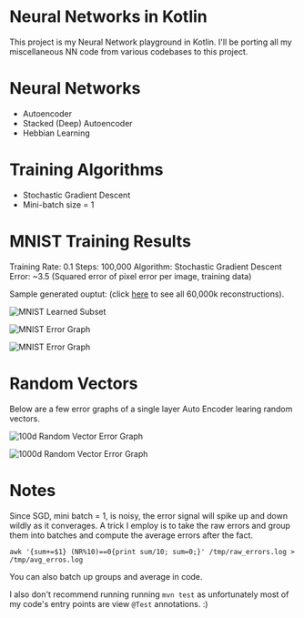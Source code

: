 Neural Networks in Kotlin
=========================

This project is my Neural Network playground in Kotlin. I'll be porting all my miscellaneous NN code from various codebases to this project.

# Neural Networks

- Autoencoder
- Stacked (Deep) Autoencoder
- Hebbian Learning


# Training Algorithms

- Stochastic Gradient Descent
- Mini-batch size = 1



# MNIST Training Results

Training Rate: 0.1
Steps: 100,000
Algorithm: Stochastic Gradient Descent
Error: ~3.5 (Squared error of pixel error per image, training data)

Sample generated ouptut: (click [here](https://raw.githubusercontent.com/kennycason/neural_network_kotlin/master/results/data/mnist_auto_encoder_generated.png) to see all 60,000k reconstructions).

![MNIST Learned Subset](https://raw.githubusercontent.com/kennycason/neural_network_kotlin/master/results/data/mnist_auto_encoder_generated_subset.png)

![MNIST Error Graph](https://raw.githubusercontent.com/kennycason/neural_network_kotlin/master/results/data/mnist_auto_encoder_error_graph.png)

![MNIST Error Graph](https://raw.githubusercontent.com/kennycason/neural_network_kotlin/master/results/data/mnist_auto_encoder_1m_error_graph.png)

# Random Vectors

Below are a few error graphs of a single layer Auto Encoder learing random vectors.

![100d Random Vector Error Graph](https://raw.githubusercontent.com/kennycason/neural_network_kotlin/master/results/data/100d_random_vector_auto_encoder_error_graph.png)

![1000d Random Vector Error Graph](https://raw.githubusercontent.com/kennycason/neural_network_kotlin/master/results/data/1000d_random_vector_auto_encoder_error_graph.png)


# Notes

Since SGD, mini batch = 1, is noisy, the error signal will spike up and down wildly as it converages. A trick I employ is to take the raw errors and group them into batches and compute the average errors after the fact.

```awk '{sum+=$1} (NR%10)==0{print sum/10; sum=0;}' /tmp/raw_errors.log > /tmp/avg_erros.log```

You can also batch up groups and average in code.

I also don't recommend running running `mvn test` as unfortunately most of my code's entry points are view `@Test` annotations. :) 

